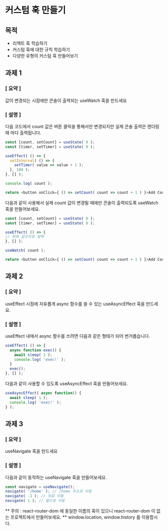 # 커스텀 훅 만들기

## 목적

- 리액트 훅 학습하기
- 커스텀 훅에 대한 규칙 학습하기
- 다양한 유형의 커스텀 훅 만들어보기

## 과제 1

### [ 요약 ]

값이 변경되는 시점에만 콘솔이 출력되는 useWatch 훅을 만드세요

### [ 설명 ]

다음 코드에서 count 값은 버튼 클릭을 통해서만 변경되지만 실제 콘솔 출력은 렌더링 때 마다 출력됩니다.

```js
const [count, setCount] = useState( 0 );
const [timer, setTimer] = useState( 0 );

useEffect( () => {
  setInterval( () => {
    setTimer( value => value + 1 );
  }, 100 );
}, [] );

console.log( count );

return <button onClick={ () => setCount( count => count + 1 ) }>Add Count</button>
```

다음과 같이 사용해서 실제 count 값이 변경될 때에만 콘솔이 출력되도록 useWatch 훅을 만들어보세요.
```js
const [count, setCount] = useState( 0 );
const [timer, setTimer] = useState( 0 );

useEffect( () => {
// 위와 같으므로 생략
}, [] );

useWatch( count );

return <button onClick={ () => setCount( count => count + 1 ) }>Add Count</button>
```

## 과제 2

### [ 요약 ]

useEffect 시점에 자유롭게 async 함수를 쓸 수 있는 useAsyncEffect 훅을 만드세요.

### [ 설명 ]

useEffect 내에서 async 함수를 쓰려면 다음과 같은 형태가 되어 번거롭습니다.

```js
useEffect( () => {
  async function exec() {
    await sleep( 1 );
    console.log( 'exec!' );
  }
  exec();
}, [] );
```
다음과 같이 사용할 수 있도록 useAsyncEffect 훅을 만들어보세요.
```js
useAsyncEffect( async function() {
  await sleep( 1 );
  console.log( 'exec!' );
} );
```

## 과제 3

### [ 요약 ]

useNavigate 훅을 만드세요

### [ 설명 ]

다음과 같이 동작하는 useNavigate 훅을 만들어보세요.

```js
const navigate = useNavigate();
navigate( '/home' ); // /home 주소로 이동
navigate( -1 ); // 뒤로 이동
navigate( 1 ); // 앞으로 이동
```

** 주의 : react-router-dom 에 동일한 이름의 훅이 있으니 react-router-dom 이 없는 프로젝트에서 만들어보세요.
** window.location, window.history 를 이용합시다.
